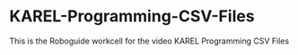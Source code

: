 # KAREL-Programming-CSV-Files
This is the Roboguide workcell for the video KAREL Programming CSV Files
